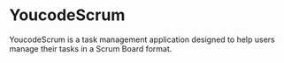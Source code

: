 # YoucodeScrum
YoucodeScrum is a task management application designed to help users manage their tasks in a Scrum Board format. 
